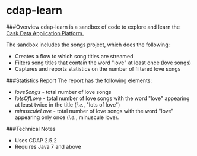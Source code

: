 cdap-learn
==========
###Overview
cdap-learn is a sandbox of code to explore and learn the [Cask Data Application Platform.](http://cdap.io/) 

The sandbox includes the songs project, which does the following: 
  - Creates a flow to which song titles are streamed
  - Filters song titles that contain the word "love" at least once (love songs)
  - Captures and reports statistics on the number of filtered love songs

###Statistics Report
The report has the following elements:
  - _loveSongs_ - total number of love songs
  - _lotsOfLove_ - total number of love songs with the word "love" appearing at least twice in the title (_i.e._, "lots of love")
  - _minusculeLove_ - total number of love songs with the word "love" appearing only once (_i.e._, minuscule love).

###Technical Notes
  - Uses CDAP 2.5.2
  - Requires Java 7 and above
